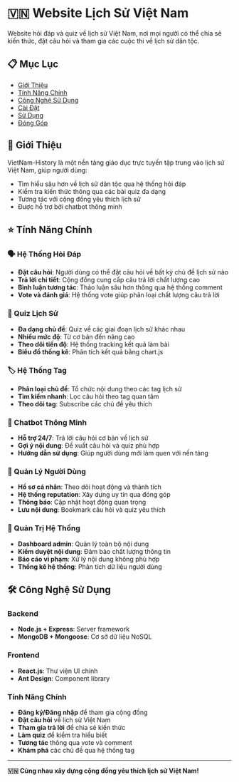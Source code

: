 # 🇻🇳 Website Lịch Sử Việt Nam

Website hỏi đáp và quiz về lịch sử Việt Nam, nơi mọi người có thể chia sẻ kiến thức, đặt câu hỏi và tham gia các cuộc thi về lịch sử dân tộc.

## 📋 Mục Lục
- [Giới Thiệu](#giới-thiệu)
- [Tính Năng Chính](#tính-năng-chính)
- [Công Nghệ Sử Dụng](#công-nghệ-sử-dụng)
- [Cài Đặt](#cài-đặt)
- [Sử Dụng](#sử-dụng)
- [Đóng Góp](#đóng-góp)

## 🎯 Giới Thiệu

VietNam-History là một nền tảng giáo dục trực tuyến tập trung vào lịch sử Việt Nam, giúp người dùng:
- Tìm hiểu sâu hơn về lịch sử dân tộc qua hệ thống hỏi đáp
- Kiểm tra kiến thức thông qua các bài quiz đa dạng
- Tương tác với cộng đồng yêu thích lịch sử
- Được hỗ trợ bởi chatbot thông minh

## ⭐ Tính Năng Chính

### 🗣️ Hệ Thống Hỏi Đáp
- **Đặt câu hỏi**: Người dùng có thể đặt câu hỏi về bất kỳ chủ đề lịch sử nào
- **Trả lời chi tiết**: Cộng đồng cung cấp câu trả lời chất lượng cao
- **Bình luận tương tác**: Thảo luận sâu hơn thông qua hệ thống comment
- **Vote và đánh giá**: Hệ thống vote giúp phân loại chất lượng câu trả lời

### 🧠 Quiz Lịch Sử
- **Đa dạng chủ đề**: Quiz về các giai đoạn lịch sử khác nhau
- **Nhiều mức độ**: Từ cơ bản đến nâng cao
- **Theo dõi tiến độ**: Hệ thống tracking kết quả làm bài
- **Biểu đồ thống kê**: Phân tích kết quả bằng chart.js

### 🏷️ Hệ Thống Tag
- **Phân loại chủ đề**: Tổ chức nội dung theo các tag lịch sử
- **Tìm kiếm nhanh**: Lọc câu hỏi theo tag quan tâm
- **Theo dõi tag**: Subscribe các chủ đề yêu thích

### 🤖 Chatbot Thông Minh
- **Hỗ trợ 24/7**: Trả lời câu hỏi cơ bản về lịch sử
- **Gợi ý nội dung**: Đề xuất câu hỏi và quiz phù hợp
- **Hướng dẫn sử dụng**: Giúp người dùng mới làm quen với nền tảng

### 👤 Quản Lý Người Dùng
- **Hồ sơ cá nhân**: Theo dõi hoạt động và thành tích
- **Hệ thống reputation**: Xây dựng uy tín qua đóng góp
- **Thông báo**: Cập nhật hoạt động quan trọng
- **Lưu nội dung**: Bookmark câu hỏi và quiz yêu thích

### 🔧 Quản Trị Hệ Thống
- **Dashboard admin**: Quản lý toàn bộ nội dung
- **Kiểm duyệt nội dung**: Đảm bảo chất lượng thông tin
- **Báo cáo vi phạm**: Xử lý nội dung không phù hợp
- **Thống kê hệ thống**: Phân tích dữ liệu người dùng

## 🛠️ Công Nghệ Sử Dụng

### Backend
- **Node.js + Express**: Server framework
- **MongoDB + Mongoose**: Cơ sở dữ liệu NoSQL

### Frontend
- **React.js**: Thư viện UI chính
- **Ant Design**: Component library


### Tính Năng Chính
- **Đăng ký/Đăng nhập** để tham gia cộng đồng
- **Đặt câu hỏi** về lịch sử Việt Nam
- **Tham gia trả lời** để chia sẻ kiến thức
- **Làm quiz** để kiểm tra hiểu biết
- **Tương tác** thông qua vote và comment
- **Khám phá** các chủ đề qua hệ thống tag

---

**🇻🇳 Cùng nhau xây dựng cộng đồng yêu thích lịch sử Việt Nam!**
